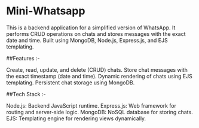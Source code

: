 # Mini-Whatsapp

This is a backend application for a simplified version of WhatsApp. It performs CRUD operations on chats and stores messages with the exact date and time. Built using MongoDB, Node.js, Express.js, and EJS templating.

##Features :- 

Create, read, update, and delete (CRUD) chats.
Store chat messages with the exact timestamp (date and time).
Dynamic rendering of chats using EJS templating.
Persistent chat storage using MongoDB.

##Tech Stack :- 

Node.js: Backend JavaScript runtime.
Express.js: Web framework for routing and server-side logic.
MongoDB: NoSQL database for storing chats.
EJS: Templating engine for rendering views dynamically.
